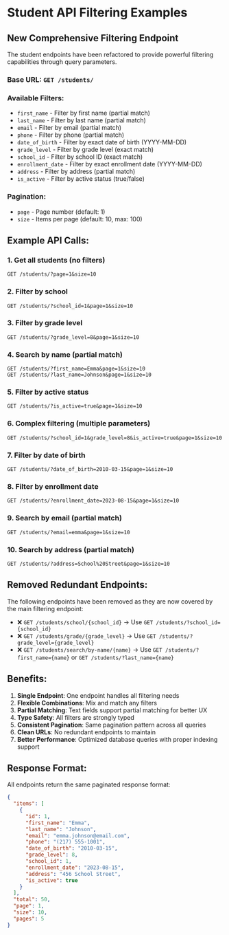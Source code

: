 # Student API Filtering Examples

## New Comprehensive Filtering Endpoint

The student endpoints have been refactored to provide powerful filtering capabilities through query parameters.

### Base URL: `GET /students/`

### Available Filters:

- `first_name` - Filter by first name (partial match)
- `last_name` - Filter by last name (partial match)  
- `email` - Filter by email (partial match)
- `phone` - Filter by phone (partial match)
- `date_of_birth` - Filter by exact date of birth (YYYY-MM-DD)
- `grade_level` - Filter by grade level (exact match)
- `school_id` - Filter by school ID (exact match)
- `enrollment_date` - Filter by exact enrollment date (YYYY-MM-DD)
- `address` - Filter by address (partial match)
- `is_active` - Filter by active status (true/false)

### Pagination:
- `page` - Page number (default: 1)
- `size` - Items per page (default: 10, max: 100)

## Example API Calls:

### 1. Get all students (no filters)
```
GET /students/?page=1&size=10
```

### 2. Filter by school
```
GET /students/?school_id=1&page=1&size=10
```

### 3. Filter by grade level
```
GET /students/?grade_level=8&page=1&size=10
```

### 4. Search by name (partial match)
```
GET /students/?first_name=Emma&page=1&size=10
GET /students/?last_name=Johnson&page=1&size=10
```

### 5. Filter by active status
```
GET /students/?is_active=true&page=1&size=10
```

### 6. Complex filtering (multiple parameters)
```
GET /students/?school_id=1&grade_level=8&is_active=true&page=1&size=10
```

### 7. Filter by date of birth
```
GET /students/?date_of_birth=2010-03-15&page=1&size=10
```

### 8. Filter by enrollment date
```
GET /students/?enrollment_date=2023-08-15&page=1&size=10
```

### 9. Search by email (partial match)
```
GET /students/?email=emma&page=1&size=10
```

### 10. Search by address (partial match)
```
GET /students/?address=School%20Street&page=1&size=10
```

## Removed Redundant Endpoints:

The following endpoints have been removed as they are now covered by the main filtering endpoint:

- ❌ `GET /students/school/{school_id}` → Use `GET /students/?school_id={school_id}`
- ❌ `GET /students/grade/{grade_level}` → Use `GET /students/?grade_level={grade_level}`  
- ❌ `GET /students/search/by-name/{name}` → Use `GET /students/?first_name={name}` or `GET /students/?last_name={name}`

## Benefits:

1. **Single Endpoint**: One endpoint handles all filtering needs
2. **Flexible Combinations**: Mix and match any filters
3. **Partial Matching**: Text fields support partial matching for better UX
4. **Type Safety**: All filters are strongly typed
5. **Consistent Pagination**: Same pagination pattern across all queries
6. **Clean URLs**: No redundant endpoints to maintain
7. **Better Performance**: Optimized database queries with proper indexing support

## Response Format:

All endpoints return the same paginated response format:

```json
{
  "items": [
    {
      "id": 1,
      "first_name": "Emma",
      "last_name": "Johnson",
      "email": "emma.johnson@email.com",
      "phone": "(217) 555-1001",
      "date_of_birth": "2010-03-15",
      "grade_level": 8,
      "school_id": 1,
      "enrollment_date": "2023-08-15",
      "address": "456 School Street",
      "is_active": true
    }
  ],
  "total": 50,
  "page": 1,
  "size": 10,
  "pages": 5
}
```
